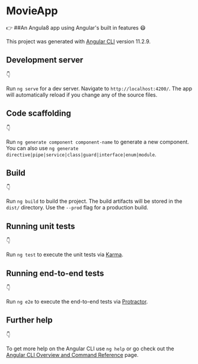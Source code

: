 # MovieApp
:point_right: ##An Angula8 app using Angular's built in features :mask:	


This project was generated with [Angular CLI](https://github.com/angular/angular-cli) version 11.2.9.

## Development server

:point_down:

Run `ng serve` for a dev server. Navigate to `http://localhost:4200/`. The app will automatically reload if you change any of the source files.

## Code scaffolding

:point_down:

Run `ng generate component component-name` to generate a new component. You can also use `ng generate directive|pipe|service|class|guard|interface|enum|module`.

## Build

:point_down:

Run `ng build` to build the project. The build artifacts will be stored in the `dist/` directory. Use the `--prod` flag for a production build.

## Running unit tests

:point_down:

Run `ng test` to execute the unit tests via [Karma](https://karma-runner.github.io).

## Running end-to-end tests

:point_down:

Run `ng e2e` to execute the end-to-end tests via [Protractor](http://www.protractortest.org/).

## Further help

:point_down:

To get more help on the Angular CLI use `ng help` or go check out the [Angular CLI Overview and Command Reference](https://angular.io/cli) page.
